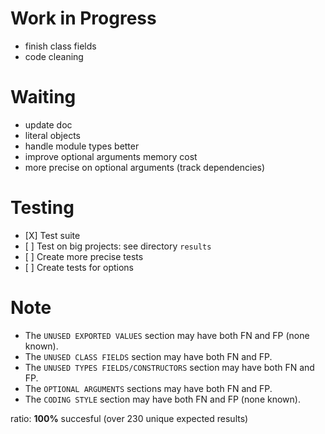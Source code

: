 # Work in Progress
- finish class fields
- code cleaning

# Waiting
- update doc
- literal objects
- handle module types better
- improve optional arguments memory cost
- more precise on optional arguments (track dependencies)


# Testing
- \[X\] Test suite
- \[ \] Test on big projects: see directory `results`
- \[ \] Create more precise tests
- \[ \] Create tests for options


# Note
- The `UNUSED EXPORTED VALUES` section may have both FN and FP (none known).
- The `UNUSED CLASS FIELDS` section may have both FN and FP.
- The `UNUSED TYPES FIELDS/CONSTRUCTORS` section may have both FN and FP.
- The `OPTIONAL ARGUMENTS` sections may have both FN and FP.
- The `CODING STYLE` section may have both FN and FP (none known).

ratio: **100%** succesful (over 230 unique expected results)
